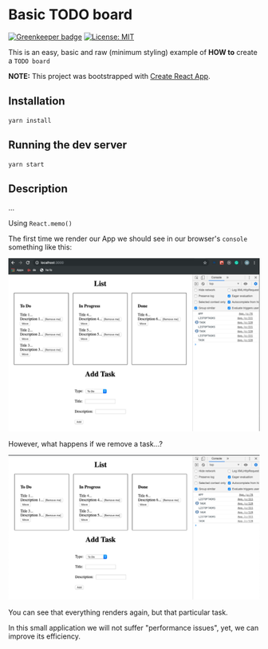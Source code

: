# Basic TODO board

[![Greenkeeper badge](https://badges.greenkeeper.io/alpersonalwebsite/basic-todo-board.svg)](https://greenkeeper.io/)
[![License: MIT](https://img.shields.io/badge/License-MIT-brightgreen.svg)](https://opensource.org/licenses/MIT)

This is an easy, basic and raw (minimum styling) example of **HOW to** create a `TODO board`

**NOTE:** This project was bootstrapped with [Create React App](https://github.com/facebook/create-react-app).

## Installation
```
yarn install
```

## Running the dev server
```
yarn start
```

## Description

...

Using `React.memo()` 

The first time we render our App we should see in our browser's `console` something like this:

![First render](images/first.png)

However, what happens if we remove a task...?

![After removing a task](images/removing-task.png)

You can see that everything renders again, but that particular task. 

In this small application we will not suffer "performance issues", yet, we can improve its efficiency. 